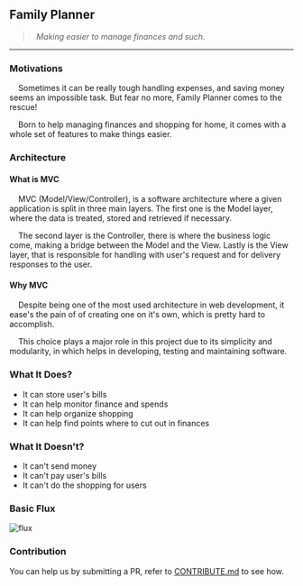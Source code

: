 ## Family Planner
> &nbsp; _Making easier to manage finances and such_.

---

### Motivations

&nbsp;&nbsp;&nbsp;&nbsp;Sometimes it can be really tough handling expenses, and saving money seems an impossible task. But fear no more, Family Planner comes to the rescue!

&nbsp;&nbsp;&nbsp;&nbsp;Born to help managing finances and shopping for home, it comes with a whole set of features to make things easier.

### Architecture

#### What is MVC
&nbsp;&nbsp;&nbsp;&nbsp;MVC (Model/View/Controller), is a software architecture where a given application is split in three main layers. The first one is the Model layer, where the data is treated, stored and retrieved if necessary.

&nbsp;&nbsp;&nbsp;&nbsp;The second layer is the Controller, there is where the business logic come, making a bridge between the Model and the View. Lastly is the View layer, that is responsible for handling with user's request and for delivery responses to the user.

#### Why MVC
&nbsp;&nbsp;&nbsp;&nbsp;Despite being one of the most used architecture in web development, it ease's the pain of of creating one on it's own, which is pretty hard to accomplish.

&nbsp;&nbsp;&nbsp;&nbsp;This choice plays a major role in this project due to its simplicity and modularity, in which helps in developing, testing and maintaining software.

### What It Does?

* It can store user's bills
* It can help monitor finance and spends
* It can help organize shopping
* It can help find points where to cut out in finances

### What It Doesn't?

* It can't send money
* It can't pay user's bills
* It can't do the shopping for users

### Basic Flux

![flux](https://github.com/user-attachments/assets/1ed37f12-daf1-422a-81be-f3d50033af8b)

### Contribution

You can help us by submitting a PR, refer to [CONTRIBUTE.md](.) to see how.

<!-- 2024 - salomov95 | All rights reserved. -->
